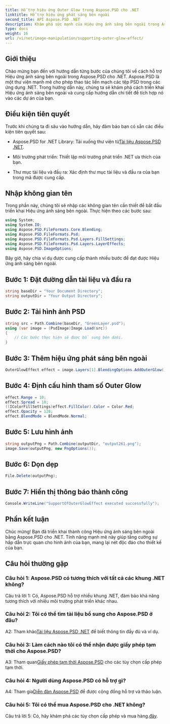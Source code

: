 ```yaml
---
title: Hỗ trợ hiệu ứng Outer Glow trong Aspose.PSD cho .NET
linktitle: Hỗ trợ hiệu ứng phát sáng bên ngoài
second_title: API Aspose.PSD .NET
description: Khám phá sức mạnh của Hiệu ứng ánh sáng bên ngoài trong Aspose.PSD cho .NET. Nâng cao thiết kế hình ảnh của bạn với hướng dẫn từng bước này.
type: docs
weight: 16
url: /vi/net/image-manipulation/supporting-outer-glow-effect/
---
```

## Giới thiệu

Chào mừng bạn đến với hướng dẫn từng bước của chúng tôi về cách hỗ trợ Hiệu ứng ánh sáng bên ngoài trong Aspose.PSD cho .NET. Aspose.PSD là một thư viện mạnh mẽ cho phép thao tác liền mạch các tệp PSD trong các ứng dụng .NET. Trong hướng dẫn này, chúng ta sẽ khám phá cách triển khai Hiệu ứng ánh sáng bên ngoài và cung cấp hướng dẫn chi tiết để tích hợp nó vào các dự án của bạn.

## Điều kiện tiên quyết

Trước khi chúng ta đi sâu vào hướng dẫn, hãy đảm bảo bạn có sẵn các điều kiện tiên quyết sau:

-  Aspose.PSD for .NET Library: Tải xuống thư viện từ[Tài liệu Aspose.PSD .NET](https://reference.aspose.com/psd/net/).

- Môi trường phát triển: Thiết lập môi trường phát triển .NET ưa thích của bạn.

- Thư mục tài liệu và đầu ra: Xác định thư mục tài liệu và đầu ra của bạn trong mã được cung cấp.

## Nhập không gian tên

Trong phần này, chúng tôi sẽ nhập các không gian tên cần thiết để bắt đầu triển khai Hiệu ứng ánh sáng bên ngoài. Thực hiện theo các bước sau:

```csharp
using System;
using System.IO;
using Aspose.PSD.FileFormats.Core.Blending;
using Aspose.PSD.FileFormats.Psd;
using Aspose.PSD.FileFormats.Psd.Layers.FillSettings;
using Aspose.PSD.FileFormats.Psd.Layers.LayerEffects;
using Aspose.PSD.ImageOptions;
```

Bây giờ, hãy chia ví dụ được cung cấp thành nhiều bước để đạt được Hiệu ứng ánh sáng bên ngoài.

## Bước 1: Đặt đường dẫn tài liệu và đầu ra

```csharp
string baseDir = "Your Document Directory";
string outputDir = "Your Output Directory";
```

## Bước 2: Tải hình ảnh PSD

```csharp
string src = Path.Combine(baseDir, "GreenLayer.psd");
using (var image = (PsdImage)Image.Load(src))
{
    // Các bước thực hiện sẽ được bổ sung bên dưới.
}
```

## Bước 3: Thêm hiệu ứng phát sáng bên ngoài

```csharp
OuterGlowEffect effect = image.Layers[1].BlendingOptions.AddOuterGlow();
```

## Bước 4: Định cấu hình tham số Outer Glow

```csharp
effect.Range = 10;
effect.Spread = 10;
((IColorFillSettings)effect.FillColor).Color = Color.Red;
effect.Opacity = 128;
effect.BlendMode = BlendMode.Normal;
```

## Bước 5: Lưu hình ảnh

```csharp
string outputPng = Path.Combine(outputDir, "output261.png");
image.Save(outputPng, new PngOptions());
```

## Bước 6: Dọn dẹp

```csharp
File.Delete(outputPng);
```

## Bước 7: Hiển thị thông báo thành công

```csharp
Console.WriteLine("SupportOfOuterGlowEffect executed successfully");
```

## Phần kết luận

Chúc mừng! Bạn đã triển khai thành công Hiệu ứng ánh sáng bên ngoài bằng Aspose.PSD cho .NET. Tính năng mạnh mẽ này giúp tăng cường sự hấp dẫn trực quan cho hình ảnh của bạn, mang lại nét độc đáo cho thiết kế của bạn.

## Câu hỏi thường gặp

### Câu hỏi 1: Aspose.PSD có tương thích với tất cả các khung .NET không?

Câu trả lời 1: Có, Aspose.PSD hỗ trợ nhiều khung .NET, đảm bảo khả năng tương thích với nhiều môi trường phát triển khác nhau.

### Câu hỏi 2: Tôi có thể tìm tài liệu bổ sung cho Aspose.PSD ở đâu?

 A2: Tham khảo[Tài liệu Aspose.PSD .NET](https://reference.aspose.com/psd/net/) để biết thông tin đầy đủ và ví dụ.

### Câu hỏi 3: Làm cách nào tôi có thể nhận được giấy phép tạm thời cho Aspose.PSD?

 A3: Tham quan[Giấy phép tạm thời Aspose.PSD](https://purchase.aspose.com/temporary-license/) cho các tùy chọn cấp phép tạm thời.

### Câu hỏi 4: Người dùng Aspose.PSD có hỗ trợ gì?

 A4: Tham gia[Diễn đàn Aspose.PSD](https://forum.aspose.com/c/psd/34) để được cộng đồng hỗ trợ và thảo luận.

### Câu hỏi 5: Tôi có thể mua Aspose.PSD cho .NET không?

 Câu trả lời 5: Có, hãy khám phá các tùy chọn cấp phép và mua hàng.[đây](https://purchase.aspose.com/buy).